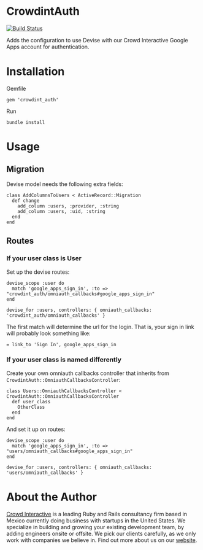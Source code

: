 # CrowdintAuth

[![Build Status](https://secure.travis-ci.org/crowdint/crowdint_auth.png)](http://travis-ci.org/crowdint/crowdint_auth)

Adds the configuration to use Devise with our Crowd Interactive
Google Apps account for authentication.

# Installation

Gemfile

    gem 'crowdint_auth'

Run

    bundle install

# Usage

## Migration

Devise model needs the following extra fields:

    class AddColumnsToUsers < ActiveRecord::Migration
      def change
        add_column :users, :provider, :string
        add_column :users, :uid, :string
      end
    end

## Routes

### If your user class is User

Set up the devise routes:

    devise_scope :user do
      match 'google_apps_sign_in', :to => "crowdint_auth/omniauth_callbacks#google_apps_sign_in"
    end

    devise_for :users, controllers: { omniauth_callbacks: 'crowdint_auth/omniauth_callbacks' }

The first match will determine the url for the login. That is, your sign in link
will probably look something like:

    = link_to 'Sign In', google_apps_sign_in

### If your user class is named differently

Create your own omniauth callbacks controller that inherits from
`CrowdintAuth::OmniauthCallbacksController`:

    class Users::OmniauthCallbacksController < CrowdintAuth::OmniauthCallbacksController
      def user_class
        OtherClass
      end
    end

And set it up on routes:

    devise_scope :user do
      match 'google_apps_sign_in', :to => "users/omniauth_callbacks#google_apps_sign_in"
    end

    devise_for :users, controllers: { omniauth_callbacks: 'users/omniauth_callbacks' }

# About the Author

[Crowd Interactive](http://www.crowdint.com) is a leading Ruby and Rails consultancy
firm based in Mexico currently doing business with startups in the United States.
We specialize in building and growing your existing development team, by adding
engineers onsite or offsite. We pick our clients carefully, as we only work with
companies we believe in. Find out more about us on our [website](http://www.crowdint.com).
